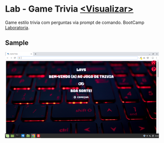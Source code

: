 # Lab - Game Trivia [<Visualizar\>](https://layshidani.github.io/learning-front-end/projects/Projeto_Trivia/)

Game estilo trivia com perguntas via prompt de comando. BootCamp [Laboratoria](Laboratoria.la).

## Sample
![sample](../img/sample/sample-lab-trivia.png)
